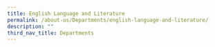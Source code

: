 ```yaml
---
title: English Language and Literature
permalink: /about-us/Departments/english-language-and-literature/
description: ""
third_nav_title: Departments
---
```

